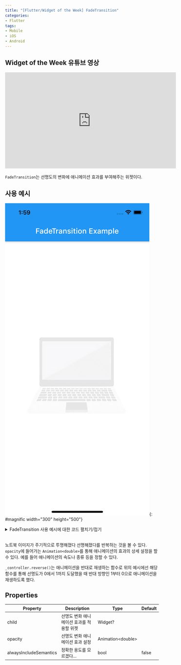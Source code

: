 ```yaml
---
title: "[Flutter/Widget of the Week] FadeTransition"
categories:
- Flutter
tags:
- Mobile
- iOS
- Android
---
```


## Widget of the Week 유튜브 영상

<iframe width="560" height="315" src="https://www.youtube.com/embed/rLwWVbv3xDQ?cc_load_policy=1" frameborder="0" allowfullscreen></iframe>

<br>

`FadeTransition`는 선명도의 변화에 애니메이션 효과를 부여해주는 위젯이다.

## 사용 예시

![](/assets/flutter/WidgetOfTheWeek/7.FadeTransition/Example1.gif){: #magnific width="300" height="500"}

<details markdown="1">
  <summary>FadeTransition 사용 예시에 대한 코드 펼치기/접기</summary>

``` dart
class _FadeTransitionExampleState extends State<StatefulWidget>
    with TickerProviderStateMixin {
  AnimationController _controller;
  Animation<double> _animation;

  initState() {
    super.initState();
    _controller = AnimationController(
        duration: const Duration(seconds: 2), vsync: this);
    _animation = CurvedAnimation(parent: _controller, curve: Curves.easeIn);

    _animation.addStatusListener((status) {
      if (status == AnimationStatus.completed) {
        _controller.reverse();
      } else if (status == AnimationStatus.dismissed) {
        _controller.forward();
      }
    });
    _controller.forward();
  }

  @override
  Widget build(BuildContext context) {
    return Container(
      height: double.infinity,
      width: double.infinity,
      color: Colors.white,
      child: FadeTransition(
        opacity: _animation,
        child: Padding(
            padding: EdgeInsets.all(8),
            child: Image.network(
                'https://terry1213.github.io/assets/images/logo.png')),
      ),
    );
  }
}
```

</details>
<br>

노트북 이미지가 주기적으로 투명해졌다 선명해졌다를 반복하는 것을 볼 수 있다. `opacity`에 들어가는 `Animation<double>`를 통해 애니메이션의 효과의 상세 설정을 할 수 있다. 예를 들어 애니메이션의 속도나 종류 등을 정할 수 있다.

`_controller.reverse()`는 애니메이션을 반대로 재생하는 함수로 위의 예시에선 해당 함수를 통해 선명도가 0에서 1까지 도달했을 때 반대 방향인 1부터 0으로 애니메이션을 재생하도록 했다.

## Properties

| Property               	| Description 	| Type              	| Default 	|
|------------------------	|-------------	|-------------------	|---------	|
| child                  	| 선명도 변화 애니메이션 효과를 적용할 위젯	| Widget?           	|         	|
| opacity                	| 선명도 변화 애니메이션 효과 설정 	| Animation\<double> 	|         	|
| alwaysIncludeSemantics 	| 정확한 용도를 모르겠다\...	| bool              	| false   	|
